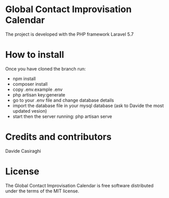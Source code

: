 # Global Contact Improvisation Calendar


The project is developed with the PHP framework Laravel 5.7

# How to install
Once you have cloned the branch run: 
- npm install
- composer install
- copy .env.example .env
- php artisan key:generate
- go to your .env file and change database details
- import the database file in your mysql database (ask to Davide the most updated vesion)
- start then the server running: php artisan serve

# Credits and contributors
Davide Casiraghi

# License
The Global Contact Improvisation Calendar is free software distributed under the terms of the MIT license.
